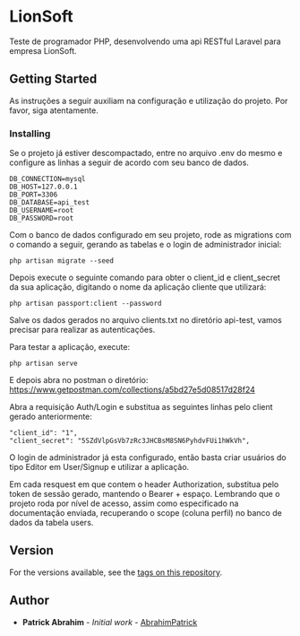 # LionSoft

Teste de programador PHP, desenvolvendo uma api RESTful Laravel para empresa LionSoft.

## Getting Started

As instruções a seguir auxiliam na configuração e utilização do projeto. Por favor, siga atentamente. 

### Installing

Se o projeto já estiver descompactado, entre no arquivo .env do mesmo e configure as linhas a seguir de acordo com seu banco de dados.

```
DB_CONNECTION=mysql
DB_HOST=127.0.0.1
DB_PORT=3306
DB_DATABASE=api_test
DB_USERNAME=root
DB_PASSWORD=root
```

Com o banco de dados configurado em seu projeto, rode as migrations com o comando a seguir, gerando as tabelas e o login de administrador inicial:
```
php artisan migrate --seed
```

Depois execute o seguinte comando para obter o client_id e client_secret da sua aplicação, digitando o nome da aplicação cliente que utilizará:

```
php artisan passport:client --password
```

Salve os dados gerados no arquivo clients.txt no diretório api-test, vamos precisar para realizar as autenticações.

Para testar a aplicação, execute:
```
php artisan serve
```
E depois abra no postman o diretório: https://www.getpostman.com/collections/a5bd27e5d08517d28f24

Abra a requisição Auth/Login e substitua as seguintes linhas pelo client gerado anteriormente:

```
"client_id": "1",
"client_secret": "5SZdVlpGsVb7zRc3JHCBsM8SN6PyhdvFUi1hWkVh",
```

O login de administrador já esta configurado, então basta criar usuários do tipo Editor em User/Signup e utilizar a aplicação.

Em cada resquest em que contem o header Authorization, substitua pelo token de sessão gerado, mantendo o Bearer + espaço. Lembrando que o projeto roda por nível de acesso, assim como especificado na documentação enviada, recuperando o scope (coluna perfil) no banco de dados da tabela users.

## Version

For the versions available, see the [tags on this repository](https://github.com/abrahimpatrick/lionsoft/tags). 

## Author

* **Patrick Abrahim** - *Initial work* - [AbrahimPatrick](https://github.com/abrahimpatrick)

